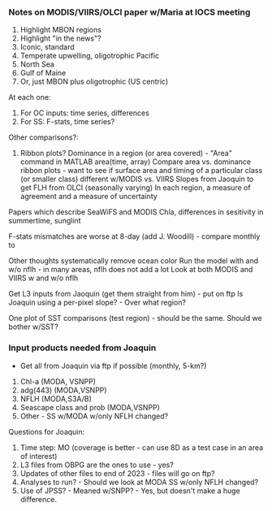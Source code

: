 ### Notes on MODIS/VIIRS/OLCI paper w/Maria at IOCS meeting

1. Highlight MBON regions
2. Highlight "in the news"?
3. Iconic, standard
4. Temperate upwelling, oligotrophic Pacific
5. North Sea
6. Gulf of Maine
7. Or, just MBON plus oligotrophic (US centric)

At each one:
1. For OC inputs: time series, differences
2. For SS: F-stats, time series?

Other comparisons?:
1. Ribbon plots? Dominance in a region (or area covered) - 
"Area" command in MATLAB area(time, array)
Compare area vs. dominance ribbon plots - want to see if surface area and timing of a particular class (or smaller class) different w/MODIS vs. VIIRS
Slopes from Jaoquin to get FLH from OLCI (seasonally varying) 
In each region, a measure of agreement and a measure of uncertainty

Papers which describe SeaWiFS and MODIS Chla, differences in sesitivity in summertime, sunglint

F-stats mismatches are worse at 8-day (add J. Woodill) - compare monthly to 

Other thoughts
systematically remove ocean color
Run the model with and w/o nflh - in many areas, nflh does not add a lot
Look at both MODIS and VIIRS w and w/o nflh

Get L3 inputs from Jaoquin (get them straight from him) - put on ftp 
Is Joaquin using a per-pixel slope?  - Over what region? 

One plot of SST comparisons (test region) - should be the same.
Should we bother w/SST?

### Input products needed from Joaquin 
 - Get all from Joaquin via ftp if possible (monthly, 5-km?)
1. Chl-a (MODA, VSNPP)
2. adg(443) (MODA,VSNPP)
3. NFLH (MODA,S3A/B)
4. Seascape class and prob (MODA,VSNPP)
5. Other - SS w/MODA w/only NFLH changed?

Questions for Joaquin:
1. Time step: MO (coverage is better - can use 8D as a test case in an area of interest)
2. L3 files from OBPG are the ones to use - yes?
3. Updates of other files to end of 2023 - files will go on ftp?
4. Analyses to run? - Should we look at MODA SS w/only NFLH changed?
5. Use of JPSS? - Meaned w/SNPP? - Yes, but doesn't make a huge difference. 
